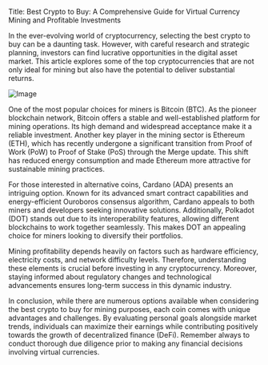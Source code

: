 Title: Best Crypto to Buy: A Comprehensive Guide for Virtual Currency Mining and Profitable Investments

In the ever-evolving world of cryptocurrency, selecting the best crypto to buy can be a daunting task. However, with careful research and strategic planning, investors can find lucrative opportunities in the digital asset market. This article explores some of the top cryptocurrencies that are not only ideal for mining but also have the potential to deliver substantial returns.

![Image](https://github.com/user-attachments/assets/b8266eee-691e-4ee1-99ef-bfa10d234fd4)

One of the most popular choices for miners is Bitcoin (BTC). As the pioneer blockchain network, Bitcoin offers a stable and well-established platform for mining operations. Its high demand and widespread acceptance make it a reliable investment. Another key player in the mining sector is Ethereum (ETH), which has recently undergone a significant transition from Proof of Work (PoW) to Proof of Stake (PoS) through the Merge update. This shift has reduced energy consumption and made Ethereum more attractive for sustainable mining practices.

For those interested in alternative coins, Cardano (ADA) presents an intriguing option. Known for its advanced smart contract capabilities and energy-efficient Ouroboros consensus algorithm, Cardano appeals to both miners and developers seeking innovative solutions. Additionally, Polkadot (DOT) stands out due to its interoperability features, allowing different blockchains to work together seamlessly. This makes DOT an appealing choice for miners looking to diversify their portfolios.

Mining profitability depends heavily on factors such as hardware efficiency, electricity costs, and network difficulty levels. Therefore, understanding these elements is crucial before investing in any cryptocurrency. Moreover, staying informed about regulatory changes and technological advancements ensures long-term success in this dynamic industry.

In conclusion, while there are numerous options available when considering the best crypto to buy for mining purposes, each coin comes with unique advantages and challenges. By evaluating personal goals alongside market trends, individuals can maximize their earnings while contributing positively towards the growth of decentralized finance (DeFi). Remember always to conduct thorough due diligence prior to making any financial decisions involving virtual currencies.